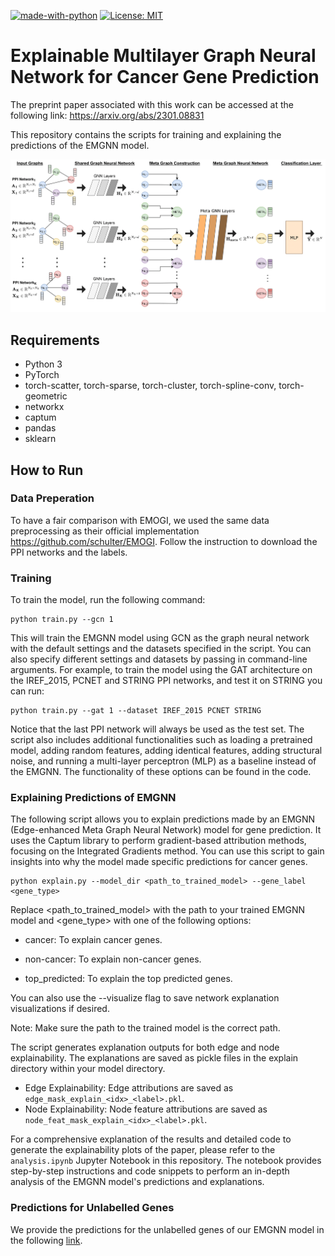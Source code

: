 [![made-with-python](https://img.shields.io/badge/Made%20with-Python-red.svg)](#python)
[![License: MIT](https://img.shields.io/badge/License-MIT-yellow.svg)](https://opensource.org/licenses/MIT) 

# Explainable Multilayer Graph Neural Network for Cancer Gene Prediction
 
The preprint paper associated with this work can be accessed at the following link: https://arxiv.org/abs/2301.08831

This repository contains the scripts for training and explaining the predictions of the EMGNN model.

![EMGNN Architecture](Fig1-1.png)

## Requirements
- Python 3
- PyTorch
- torch-scatter, torch-sparse, torch-cluster, torch-spline-conv, torch-geometric
- networkx
- captum
- pandas
- sklearn

## How to Run


### Data Preperation 

To have a fair comparison with EMOGI, we used the same data preprocessing as their official implementation https://github.com/schulter/EMOGI. Follow the instruction to download the PPI networks and the labels.

### Training

To train the model, run the following command:

    python train.py --gcn 1 

This will train the EMGNN model using GCN as the graph neural network with the default settings and the datasets specified in the script. You can also specify different settings and datasets by passing in command-line arguments. For example, to train the model using the GAT architecture on the IREF_2015, PCNET and STRING PPI networks, and test it on STRING you can run:

    python train.py --gat 1 --dataset IREF_2015 PCNET STRING

Notice that the last PPI network will always be used as the test set.
The script also includes additional functionalities such as loading a pretrained model, adding random features, adding identical features, adding structural noise, and running a multi-layer perceptron (MLP) as a baseline instead of the EMGNN. The functionality of these options can be found in the code.

### Explaining Predictions of EMGNN

The following script allows you to explain predictions made by an EMGNN (Edge-enhanced Meta Graph Neural Network) model for gene prediction. It uses the Captum library to perform gradient-based attribution methods, focusing on the Integrated Gradients method. You can use this script to gain insights into why the model made specific predictions for cancer genes.

    python explain.py --model_dir <path_to_trained_model> --gene_label <gene_type>

Replace <path_to_trained_model> with the path to your trained EMGNN model and <gene_type> with one of the following options:

- cancer: To explain cancer genes.

- non-cancer: To explain non-cancer genes.

- top_predicted: To explain the top predicted genes.

You can also use the --visualize flag to save network explanation visualizations if desired.

Note: Make sure the path to the trained model is the correct path.

The script generates explanation outputs for both edge and node explainability. The explanations are saved as pickle files in the explain directory within your model directory.

- Edge Explainability: Edge attributions are saved as ``` edge_mask_explain_<idx>_<label>.pkl ```.
- Node Explainability: Node feature attributions are saved as ``` node_feat_mask_explain_<idx>_<label>.pkl ```.

For a comprehensive explanation of the results and detailed code to generate the explainability plots of the paper, please refer to the `analysis.ipynb` Jupyter Notebook in this repository. 
The notebook provides step-by-step instructions and code snippets to perform an in-depth analysis of the EMGNN model's predictions and explanations.

### Predictions for Unlabelled Genes

We provide the predictions for the unlabelled genes of our EMGNN model in the following [link](https://michailchatzianastasis.github.io/csv_to_html/).

